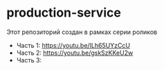 # production-service

Этот репозиторий создан в рамках серии роликов

- Часть 1: https://youtu.be/ILh65UYzCcU
- Часть 2: https://youtu.be/gskSzKKeU2w
- Часть 3: 
